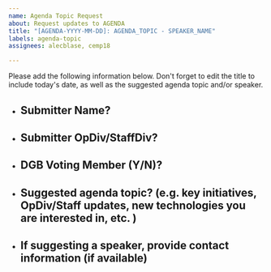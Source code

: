 ```yaml
---
name: Agenda Topic Request
about: Request updates to AGENDA
title: "[AGENDA-YYYY-MM-DD]: AGENDA_TOPIC - SPEAKER_NAME"
labels: agenda-topic
assignees: alecblase, cemp18

---
```


Please add the following information below. Don't forget to edit the title to include today's date, as well as the suggested agenda topic and/or speaker. 

- Submitter Name?
  - 
- Submitter OpDiv/StaffDiv?
  - 
- DGB Voting Member (Y/N)?
  -
- Suggested agenda topic? (e.g. key initiatives, OpDiv/Staff updates, new technologies you are interested in, etc. )
  - 
- If suggesting a speaker, provide contact information (if available)
  -
